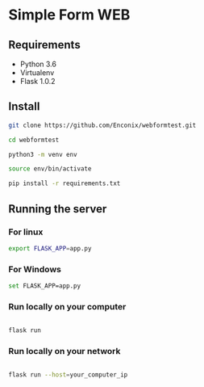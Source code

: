 # Simple Form WEB
## Requirements

* Python 3.6
* Virtualenv
* Flask 1.0.2 


## Install
```bash
git clone https://github.com/Enconix/webformtest.git

cd webformtest

python3 -m venv env

source env/bin/activate

pip install -r requirements.txt

```
## Running the server 
### For linux 
```bash
export FLASK_APP=app.py 

```
### For Windows
```bash
set FLASK_APP=app.py

```
### Run locally on your computer
```bash

flask run

```
### Run locally on your network
```bash

flask run --host=your_computer_ip

```

